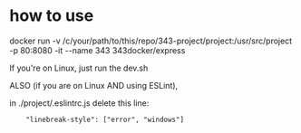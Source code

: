 # how to use

docker run -v /c/your/path/to/this/repo/343-project/project:/usr/src/project -p 80:8080 -it --name 343 343docker/express


If you're on Linux, just run the dev.sh

ALSO (if you are on Linux AND using ESLint), 

in ./project/.eslintrc.js delete this line:

        "linebreak-style": ["error", "windows"]
